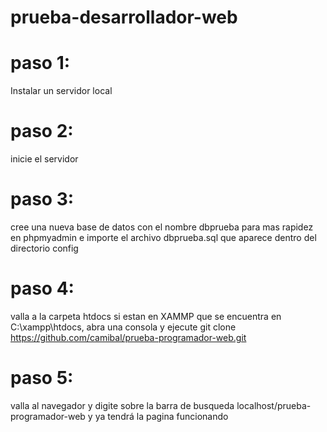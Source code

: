 # prueba-desarrollador-web

# paso 1:<br>
Instalar un servidor local<br>
# paso 2:<br>
inicie el servidor<br>
# paso 3:<br>
cree una nueva base de datos con el nombre dbprueba para mas rapidez en phpmyadmin e importe el archivo dbprueba.sql que aparece dentro del directorio config<br>
# paso 4:<br>
valla a la carpeta htdocs si estan en XAMMP que se encuentra en C:\xampp\htdocs\, abra una consola y ejecute git clone https://github.com/camibal/prueba-programador-web.git<br>
# paso 5:<br>
valla al navegador y digite sobre la barra de busqueda localhost/prueba-programador-web y ya tendrá la pagina funcionando
